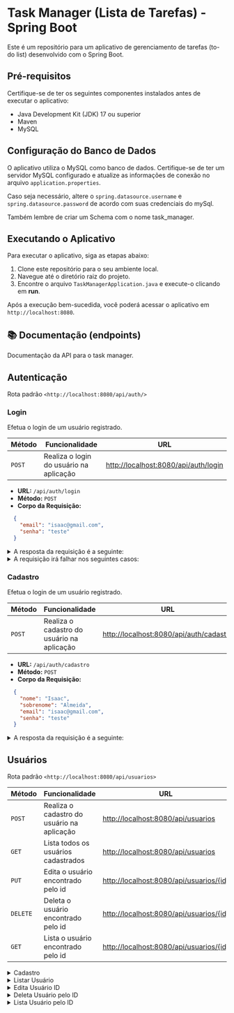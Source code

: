 # Task Manager (Lista de Tarefas) - Spring Boot

Este é um repositório para um aplicativo de gerenciamento de tarefas (to-do list) desenvolvido com o Spring Boot.

## Pré-requisitos

Certifique-se de ter os seguintes componentes instalados antes de executar o aplicativo:

- Java Development Kit (JDK) 17 ou superior
- Maven
- MySQL

## Configuração do Banco de Dados

O aplicativo utiliza o MySQL como banco de dados. Certifique-se de ter um servidor MySQL configurado e atualize as informações de conexão no arquivo `application.properties`.

Caso seja necessário, altere o `spring.datasource.username` e `spring.datasource.password` de acordo com suas credenciais do mySql.

Também lembre de criar um Schema com o nome task_manager.

## Executando o Aplicativo

Para executar o aplicativo, siga as etapas abaixo:

1. Clone este repositório para o seu ambiente local.
2. Navegue até o diretório raiz do projeto.
3. Encontre o arquivo `TaskManagerApplication.java` e execute-o clicando em __run__.

Após a execução bem-sucedida, você poderá acessar o aplicativo em `http://localhost:8080`.

## 📚 Documentação (endpoints)

Documentação da API para o task manager.

## Autenticação

Rota padrão `<http://localhost:8080/api/auth/>`

### Login

Efetua o login de um usuário registrado.

| Método | Funcionalidade                          | URL                         |
| ------ | --------------------------------------- | --------------------------- |
| `POST` | Realiza o login do usuário na aplicação | <http://localhost:8080/api/auth/login> |

- __URL:__ `/api/auth/login`
- __Método:__ `POST`
- __Corpo da Requisição:__

```json
  {
    "email": "isaac@gmail.com",
    "senha": "teste"
  }
```

<details>
  <summary>A resposta da requisição é a seguinte:</summary>

```http
HTTP/1.1 200 OK
Content-Type: application/json

{
 "nome": "Isaac",
 "sobrenome": "Almeida",
 "email": "isaac@gmail.com",
 "token": "eyJhbGciOiJIUzI1NiIsInR5cCI6IkpXVCJ9.eyJpc3MiOiJ0YXNrLW1hbmFnZXIiLCJzdWIiOiJpc2FhY0BnbWFpbC5jb20iLCJleHAiOjE2OTA0NjAxNjMsImlkIjoyfQ.W1-5Px4-3TwDjAdQ7I0dBDgjpJv0fzIjcL9TXfEaiTI"
}
```

</details>

<details>
  <summary>A requisição irá falhar nos seguintes casos:</summary>

- A rota retorna o código <code>400</code>, com a mensagem <code>O nome é obrigatório</code> caso o campo name não seja informado no body da requisição;

</details>

### Cadastro

Efetua o login de um usuário registrado.

| Método | Funcionalidade                          | URL                         |
| ------ | --------------------------------------- | --------------------------- |
| `POST` | Realiza o cadastro do usuário na aplicação | <http://localhost:8080/api/auth/cadastro> |

- __URL:__ `/api/auth/cadastro`
- __Método:__ `POST`
- __Corpo da Requisição:__

```json
  {
    "nome": "Isaac",
    "sobrenome": "Almeida",
    "email": "isaac@gmail.com",
    "senha": "teste"
  }
```

<details>
  <summary>A resposta da requisição é a seguinte:</summary>

```http
HTTP/1.1 201 CREATED
Content-Type: application/json

{
 "nome": "Isaac",
 "sobrenome": "Almeida",
 "email": "isaac@gmail.com",
 "token": null
}
```

</details>

## Usuários

Rota padrão `<http://localhost:8080/api/usuarios>`

| Método   | Funcionalidade                          | URL                         |
|----------| --------------------------------------- | --------------------------- |
| `POST`   | Realiza o cadastro do usuário na aplicação | <http://localhost:8080/api/usuarios> |
| `GET`    | Lista todos os usuários cadastrados | <http://localhost:8080/api/usuarios> |
| `PUT`    | Edita o usuário encontrado pelo id | <http://localhost:8080/api/usuarios/{id}> |
| `DELETE` | Deleta o usuário encontrado pelo id | <http://localhost:8080/api/usuarios/{id}> |
| `GET`    | Lista o usuário encontrado pelo id | <http://localhost:8080/api/usuarios/{id}> |

<details>
  <summary>Cadastro</summary>

- __URL:__ `/api/usuarios`
- __Método:__ `POST`
- __Corpo da Requisição:__

```json
  {
    "nome": "Isaac",
    "sobrenome": "Almeida",
    "email": "isaac@gmail.com",
    "senha": "teste"
  }
```

Resposta:

```http
HTTP/1.1 201 CREATED
Content-Type: application/json

{
 "nome": "Isaac",
 "sobrenome": "Almeida",
 "email": "isaac@gmail.com",
 "token": null
}
```

</details>

<details>
  <summary>Listar Usuário</summary>

- __URL:__ `/api/usuarios`
- __Método:__ `GET`

Parâmetros da paginação

- page (opcional): Número da página (padrão: 0).
- size (opcional): Quantidade de registros por página (padrão: 10).
- sort (opcional): Ordenação dos registros (padrão: "nome").

```json
  {
    "nome": "Isaac",
    "sobrenome": "Almeida",
    "email": "isaac@gmail.com",
    "senha": "teste"
  }
```

Resposta:

```http
HTTP/1.1 200 OK
Content-Type: application/json

[
  {
    "idUsuario": 1,
    "nome": "Isaac",
    "sobrenome": "Almeida",
    "email": "isaac@gmail.com",
    "senha": "$2a$10$BdZKQOVMZk3JG5cKcFRz6O/p/YUcKRcELwNw8sPNBNEqxDKtkj9y2",
    "token": null
  },
  ...
]
```

</details>

<details>
    <summary>Edita Usuário ID</summary>

- __URL:__ `/api/usuarios/{id}`
- __Método:__ `PUT`
- __Corpo da Requisição:__

```json
    {
      "nome": "Carlos",
      "sobrenome": "Silva",
      "email": "Carlos@gmail.com",
      "senha": "teste"
    }
```

Resposta:

```http
HTTP/1.1 302 FOUND
Content-Type: application/json

{
    "idUsuario": 2,
    "nome": "Carlos",
    "sobrenome": "Silva",
    "email": "Carlos@gmail.com",
    "senha": "$2a$10$0Rk5YbJ4rkXOCYLVJ1H0OeXjdUK7eJ3zAABUg58lXWrXUQb9F7fx6",
    "password": "$2a$10$0Rk5YbJ4rkXOCYLVJ1H0OeXjdUK7eJ3zAABUg58lXWrXUQb9F7fx6",
    "enabled": true,
    "authorities": [
        {
            "authority": "ROLE_ADMIN"
        }
    ],
    "username": "Carlos@gmail.com",
    "accountNonExpired": true,
    "accountNonLocked": true,
    "credentialsNonExpired": true
}
```
</details>

<details>
    <summary>Deleta Usuário pelo ID</summary>

- __URL:__ `/api/usuarios/{id}`
- __Método:__ `DELETE`
- __Path Variable__

Resposta:

```http
HTTP/1.1 200 OK
Usuário deletado com sucesso !!
```
</details>

<details>
    <summary>Lista Usuário pelo ID</summary>

- __URL:__ `/api/usuarios/{id}`
- __Método:__ `GET`
- - __Path Variable__

Resposta:

```http
HTTP/1.1 200 OK
Content-Type: application/json

{
    "idUsuario": 6,
    "nome": "Adson",
    "sobrenome": "Souza",
    "email": "adson@gmail.com",
    "senha": "$2a$10$AYmnwwg4Gz92Zc0/AdbSwem.4RDe1uJjAvXXB6A91NVGqmpsv.atu",
    "password": "$2a$10$AYmnwwg4Gz92Zc0/AdbSwem.4RDe1uJjAvXXB6A91NVGqmpsv.atu",
    "enabled": true,
    "accountNonExpired": true,
    "accountNonLocked": true,
    "credentialsNonExpired": true,
    "username": "adson@gmail.com",
    "authorities": [
        {
            "authority": "ROLE_ADMIN"
        }
    ]
}
```
</details>